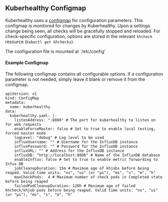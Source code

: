 ## Kuberhealthy Configmap 

Kuberhealthy uses a [configmap](https://kubernetes.io/docs/concepts/configuration/configmap/) for configuration parameters.  This configmap is monitored for changes by Kuberhealthy.  Upon a settings change being seen, all checks will be gracefully stopped and reloaded.  For check-specific configuration, options are stored in the relevant `khcheck` resource (`kubectl get khchecks`).

The configuration file is mounted at `/etc/config'


#### Example Configmap

The following configmap contains all configurable options.  If a configuraiton parameter is not needed, simply leave it blank or remove it from the configmap.

```
apiVersion: v1
kind: ConfigMap
metadata:
  name: kuberhealthy
data:
  kuberhealthy.yaml: |-
    listenAddress: ":8080" # The port for kuberhealthy to listen on for web requests
    enableForceMaster: false # Set to true to enable local testing, forced master mode
    logLevel: "debug" # Log level to be used
    influxUsername: "" # Username for the InfluxDB instance
    influxPassword: "" # Password for the InfluxDB instance
    influxURL: "" # Address for the InfluxDB instance
    influxDB: "http://localhost:8086" # Name of the InfluxDB database
    enableInflux: false # Set to true to enable metric forwarding to Infux DB
    jobCleanupDuration: 15m # Maximum age of khjobs before being reaped. Valid time units: "ns", "us" (or "µs"), "ms", "s", "m", "h"
    maxCheckPods:  4 # Maximum number of check pods in Completed state before being reaped
    failedPodCleanupDuration: 120h # Maximum age of failed khcheck/khjob pods before being reaped. Valid time units: "ns", "us" (or "µs"), "ms", "s", "m", "h"
```
